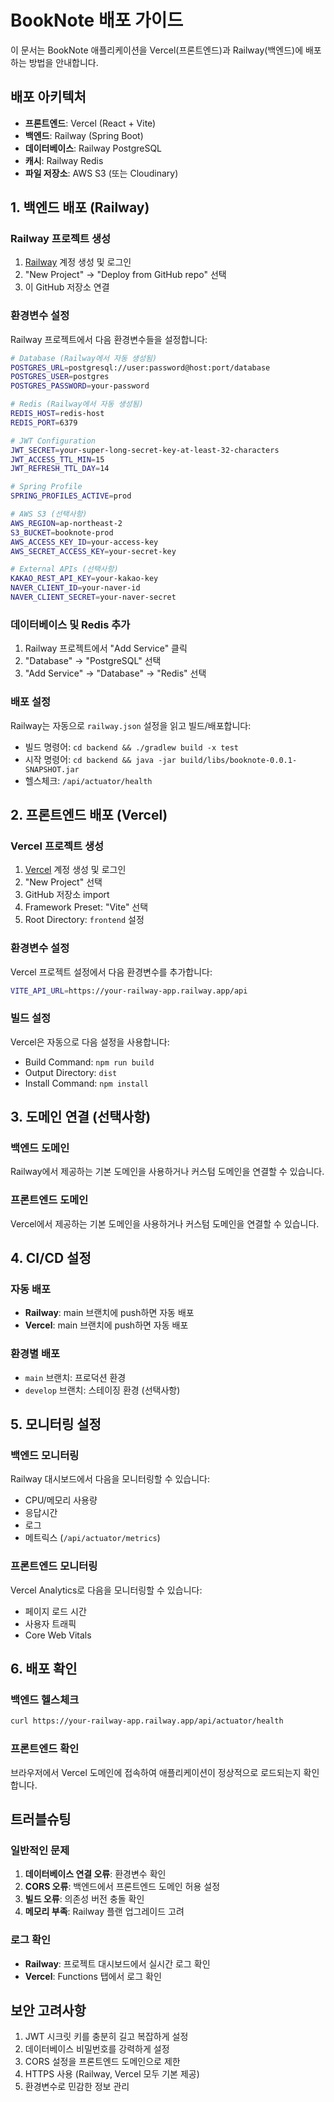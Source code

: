 # BookNote 배포 가이드

이 문서는 BookNote 애플리케이션을 Vercel(프론트엔드)과 Railway(백엔드)에 배포하는 방법을 안내합니다.

## 배포 아키텍처

- **프론트엔드**: Vercel (React + Vite)
- **백엔드**: Railway (Spring Boot)
- **데이터베이스**: Railway PostgreSQL
- **캐시**: Railway Redis
- **파일 저장소**: AWS S3 (또는 Cloudinary)

## 1. 백엔드 배포 (Railway)

### Railway 프로젝트 생성
1. [Railway](https://railway.app) 계정 생성 및 로그인
2. "New Project" → "Deploy from GitHub repo" 선택
3. 이 GitHub 저장소 연결

### 환경변수 설정
Railway 프로젝트에서 다음 환경변수들을 설정합니다:

```bash
# Database (Railway에서 자동 생성됨)
POSTGRES_URL=postgresql://user:password@host:port/database
POSTGRES_USER=postgres
POSTGRES_PASSWORD=your-password

# Redis (Railway에서 자동 생성됨)  
REDIS_HOST=redis-host
REDIS_PORT=6379

# JWT Configuration
JWT_SECRET=your-super-long-secret-key-at-least-32-characters
JWT_ACCESS_TTL_MIN=15
JWT_REFRESH_TTL_DAY=14

# Spring Profile
SPRING_PROFILES_ACTIVE=prod

# AWS S3 (선택사항)
AWS_REGION=ap-northeast-2
S3_BUCKET=booknote-prod
AWS_ACCESS_KEY_ID=your-access-key
AWS_SECRET_ACCESS_KEY=your-secret-key

# External APIs (선택사항)
KAKAO_REST_API_KEY=your-kakao-key
NAVER_CLIENT_ID=your-naver-id
NAVER_CLIENT_SECRET=your-naver-secret
```

### 데이터베이스 및 Redis 추가
1. Railway 프로젝트에서 "Add Service" 클릭
2. "Database" → "PostgreSQL" 선택
3. "Add Service" → "Database" → "Redis" 선택

### 배포 설정
Railway는 자동으로 `railway.json` 설정을 읽고 빌드/배포합니다:
- 빌드 명령어: `cd backend && ./gradlew build -x test`
- 시작 명령어: `cd backend && java -jar build/libs/booknote-0.0.1-SNAPSHOT.jar`
- 헬스체크: `/api/actuator/health`

## 2. 프론트엔드 배포 (Vercel)

### Vercel 프로젝트 생성
1. [Vercel](https://vercel.com) 계정 생성 및 로그인
2. "New Project" 선택
3. GitHub 저장소 import
4. Framework Preset: "Vite" 선택
5. Root Directory: `frontend` 설정

### 환경변수 설정
Vercel 프로젝트 설정에서 다음 환경변수를 추가합니다:

```bash
VITE_API_URL=https://your-railway-app.railway.app/api
```

### 빌드 설정
Vercel은 자동으로 다음 설정을 사용합니다:
- Build Command: `npm run build`
- Output Directory: `dist`
- Install Command: `npm install`

## 3. 도메인 연결 (선택사항)

### 백엔드 도메인
Railway에서 제공하는 기본 도메인을 사용하거나 커스텀 도메인을 연결할 수 있습니다.

### 프론트엔드 도메인
Vercel에서 제공하는 기본 도메인을 사용하거나 커스텀 도메인을 연결할 수 있습니다.

## 4. CI/CD 설정

### 자동 배포
- **Railway**: main 브랜치에 push하면 자동 배포
- **Vercel**: main 브랜치에 push하면 자동 배포

### 환경별 배포
- `main` 브랜치: 프로덕션 환경
- `develop` 브랜치: 스테이징 환경 (선택사항)

## 5. 모니터링 설정

### 백엔드 모니터링
Railway 대시보드에서 다음을 모니터링할 수 있습니다:
- CPU/메모리 사용량
- 응답시간
- 로그
- 메트릭스 (`/api/actuator/metrics`)

### 프론트엔드 모니터링
Vercel Analytics로 다음을 모니터링할 수 있습니다:
- 페이지 로드 시간
- 사용자 트래픽
- Core Web Vitals

## 6. 배포 확인

### 백엔드 헬스체크
```bash
curl https://your-railway-app.railway.app/api/actuator/health
```

### 프론트엔드 확인
브라우저에서 Vercel 도메인에 접속하여 애플리케이션이 정상적으로 로드되는지 확인합니다.

## 트러블슈팅

### 일반적인 문제
1. **데이터베이스 연결 오류**: 환경변수 확인
2. **CORS 오류**: 백엔드에서 프론트엔드 도메인 허용 설정
3. **빌드 오류**: 의존성 버전 충돌 확인
4. **메모리 부족**: Railway 플랜 업그레이드 고려

### 로그 확인
- **Railway**: 프로젝트 대시보드에서 실시간 로그 확인
- **Vercel**: Functions 탭에서 로그 확인

## 보안 고려사항

1. JWT 시크릿 키를 충분히 길고 복잡하게 설정
2. 데이터베이스 비밀번호를 강력하게 설정
3. CORS 설정을 프론트엔드 도메인으로 제한
4. HTTPS 사용 (Railway, Vercel 모두 기본 제공)
5. 환경변수로 민감한 정보 관리